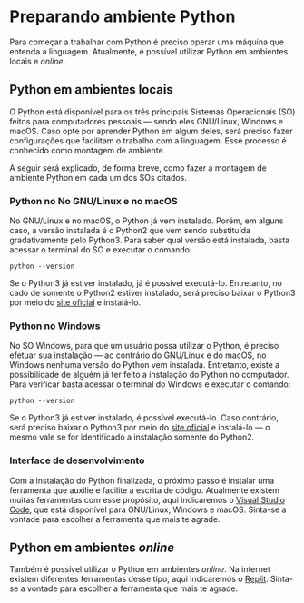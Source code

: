 
# Preparando ambiente Python

Para começar a trabalhar com Python é preciso operar uma máquina que entenda a linguagem. Atualmente, é possível utilizar Python em ambientes locais e *online*.

## Python em ambientes locais

O Python está disponível para os três principais Sistemas Operacionais (SO) feitos para computadores pessoais — sendo eles GNU/Linux, Windows e macOS. Caso opte por aprender Python em algum deles, será preciso fazer configurações que facilitam o trabalho com a linguagem. Esse processo é conhecido como montagem de ambiente. 

A seguir será explicado, de forma breve, como fazer a montagem de ambiente Python em cada um dos SOs citados.

### Python no No GNU/Linux e no macOS

No GNU/Linux e no macOS, o Python já vem instalado. Porém, em alguns caso, a versão instalada é o Python2 que vem sendo substituída gradativamente pelo Python3. Para saber qual versão está instalada, basta acessar o terminal do SO e executar o comando:

```
python --version
```

Se o Python3 já estiver instalado, já é possível executá-lo. Entretanto, no cado de somente o Python2 estiver instalado, será preciso baixar o Python3 por meio do [site oficial](https://www.python.org/downloads/) e instalá-lo.

### Python no Windows

No SO Windows, para que um usuário possa utilizar o Python, é preciso efetuar sua instalação — ao contrário do GNU/Linux e do macOS, no Windows nenhuma versão do Python vem instalada. Entretanto, existe a possibilidade de alguém já ter feito a instalação do Python no computador. Para verificar basta acessar o terminal do Windows e executar o comando:

```
python --version
```

Se o Python3 já estiver instalado, é possível executá-lo. Caso contrário, será preciso baixar o Python3 por meio do [site oficial](https://www.python.org/downloads/) e instalá-lo — o mesmo vale se for identificado a instalação somente do Python2.

### Interface de desenvolvimento

Com a instalação do Python finalizada, o próximo passo é instalar uma ferramenta que auxilie e facilite a escrita de código. Atualmente existem muitas ferramentas com esse propósito, aqui indicaremos o [Visual Studio Code](https://code.visualstudio.com/), que está disponível para GNU/Linux, Windows e macOS. Sinta-se a vontade para escolher a ferramenta que mais te agrade.  

## Python em ambientes *online*

Também é possível utilizar o Python em ambientes *online*. Na internet existem diferentes ferramentas desse tipo,  aqui indicaremos o [Replit](https://replit.com/languages/python3). Sinta-se a vontade para escolher a ferramenta que mais te agrade.
